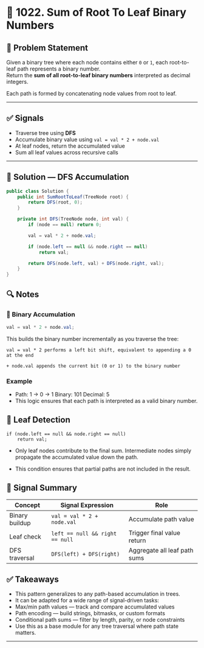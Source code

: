 # 🧠 1022. Sum of Root To Leaf Binary Numbers

## 🔗 Problem Statement

Given a binary tree where each node contains either `0` or `1`, each root-to-leaf path represents a binary number.  
Return the **sum of all root-to-leaf binary numbers** interpreted as decimal integers.

Each path is formed by concatenating node values from root to leaf.

---

## ✅ Signals

- Traverse tree using **DFS**
- Accumulate binary value using `val = val * 2 + node.val`
- At leaf nodes, return the accumulated value
- Sum all leaf values across recursive calls

---

## 🧩 Solution — DFS Accumulation

```csharp
public class Solution {
    public int SumRootToLeaf(TreeNode root) {
        return DFS(root, 0);
    }

    private int DFS(TreeNode node, int val) {
        if (node == null) return 0;

        val = val * 2 + node.val;

        if (node.left == null && node.right == null)
            return val;

        return DFS(node.left, val) + DFS(node.right, val);
    }
}
```
## 🔍 Notes

### 🧪 Binary Accumulation

```csharp
val = val * 2 + node.val;
```

This builds the binary number incrementally as you traverse the tree:

```
val = val * 2 performs a left bit shift, equivalent to appending a 0 at the end

+ node.val appends the current bit (0 or 1) to the binary number
```
### Example
- Path: 1 → 0 → 1 Binary: 101 Decimal: 5
- This logic ensures that each path is interpreted as a valid binary number.

## 🌿 Leaf Detection

```
if (node.left == null && node.right == null)
    return val;
```

- Only leaf nodes contribute to the final sum. Intermediate nodes simply propagate the accumulated value down the path.

- This condition ensures that partial paths are not included in the result.

## 🧠 Signal Summary

| Concept         | Signal Expression              | Role                          |
|----------------|----------------------------------|-------------------------------|
| Binary buildup | `val = val * 2 + node.val`       | Accumulate path value         |
| Leaf check     | `left == null && right == null`  | Trigger final value return    |
| DFS traversal  | `DFS(left) + DFS(right)`         | Aggregate all leaf path sums  |


## ✅ Takeaways
- This pattern generalizes to any path-based accumulation in trees.
- It can be adapted for a wide range of signal-driven tasks:
- Max/min path values — track and compare accumulated values
- Path encoding — build strings, bitmasks, or custom formats
- Conditional path sums — filter by length, parity, or node constraints
- Use this as a base module for any tree traversal where path state matters.




---
